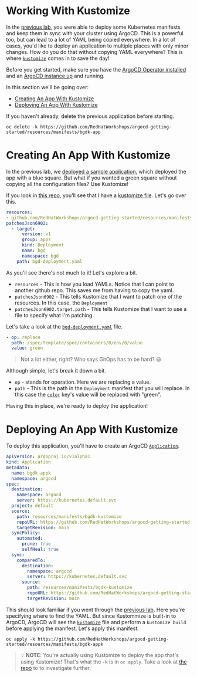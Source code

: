 # Working With Kustomize

In the [previous lab](../../README.md), you were able to deploy
some Kubernetes manifests and keep them in sync with your cluster
using ArgoCD. This is a powerful too, but can lead to a lot of YAML
being copied everywhere. In a lot of cases, you'd like to deploy an
application to multiple places with only minor changes. How
do you do that without copying YAML everywhere? This is where
[`kustomize`](https://kustomize.io/) comes
in to save the day!

Before you get started, make sure you have the [ArgoCD Operator
installed](../../README.md#installing-the-argocd-operator) and an [ArgoCD
instance up](../../README.md#installing-an-argocd-instance) and running.

In this section we'll be going over:

* [Creating An App With Kustomize](#creating-an-app-with-kustomize)
* [Deploying An App With Kustomize](#deploying-an-app-with-kustomize)

If you haven't already, delete the previous application before starting.

```shell
oc delete -k https://github.com/RedHatWorkshops/argocd-getting-started/resources/manifests/bgdk-app
```

# Creating An App With Kustomize

In the previous lab, we [deployed a sample
application](../../README.md#deploying-a-sample-application), which
deployed the app with a blue square. But what if you wanted a green
square without copying all the configuration files? Use Kustomize!

If you look in [this repo](../manifests/bgdk-kustomize),
you'll see that I have a [kustomize
file](../manifests/bgdk-kustomize/kustomization.yaml). Let's go over this.

```yaml
resources:
- github.com/RedHatWorkshops/argocd-getting-started/resources/manifests/bgdk-yaml
patchesJson6902:
  - target:
      version: v1
      group: apps
      kind: Deployment
      name: bgd
      namespace: bgd
    path: bgd-deployment.yaml
```

As you'll see there's not much to it! Let's explore a bit.

* `resources` - This is how you load YAMLs. Notice that I can point to
another github repo. This saves me from having to copy the yaml.
* `patchesJson6902` - This tells Kustomize that I want to patch one of
the resources. In this case, the `Deployment`
* `patchesJson6902.target.path` - This tells Kustomize that I want to
use a file to specify what I'm patching.

Let's take a look at the [`bgd-deployment.yaml`](../manifests/bgdk-kustomize/bgd-deployment.yaml) file.

```yaml
- op: replace
  path: /spec/template/spec/containers/0/env/0/value
  value: green
```

> Not a lot either, right? Who says GitOps has to be hard? :smiley:

Although simple, let's break it down a bit.

* `op` - stands for operation. Here we are replacing a value.
* `path` - This is the path in the `Deployment`
manifest that you will replace. In this case the
[`color`](../manifests/bgdk-yaml/bgd-deployment.yaml#L26-L27) key's
value will be replaced with "green".

Having this in place, we're ready to deploy the application!

# Deploying An App With Kustomize

To deploy this application, you'll have to create an ArgoCD
[`Application`](../manifests/bgdk-appk/bgdk-appk.yaml).

```yaml
apiVersion: argoproj.io/v1alpha1
kind: Application
metadata:
  name: bgdk-appk
  namespace: argocd
spec:
  destination:
    namespace: argocd
    server: https://kubernetes.default.svc
  project: default
  source:
    path: resources/manifests/bgdk-kustomize
    repoURL: https://github.com/RedHatWorkshops/argocd-getting-started
    targetRevision: main
  syncPolicy:
    automated:
      prune: true
      selfHeal: true
  sync:
    comparedTo:
      destination:
        namespace: argocd
        server: https://kubernetes.default.svc
      source:
        path: resources/manifests/bgdk-kustomize
        repoURL: https://github.com/RedHatWorkshops/argocd-getting-started
        targetRevision: main
```

This should look familiar if you went through the [previous
lab](../../README.md). Here you're specifying where to find the
YAML. But since Kustommize is built-in to ArgoCD, ArgoCD will see the
[`kustomize`](../manifests/bgdk-kustomize/kustomization.yaml) file and
perform a `kustomize build` before applying the manifest. Let's apply
this manifest.

```shell
oc apply -k https://github.com/RedHatWorkshops/argocd-getting-started/resources/manifests/bgdk-appk
```

> :bulb: **NOTE**: You're actually using Kustomize to deploy the app that's using Kustomize! That's what the `-k` is in `oc apply`. Take a look at [the repo](../manifests/bgdk-appk) to to investigate further.
